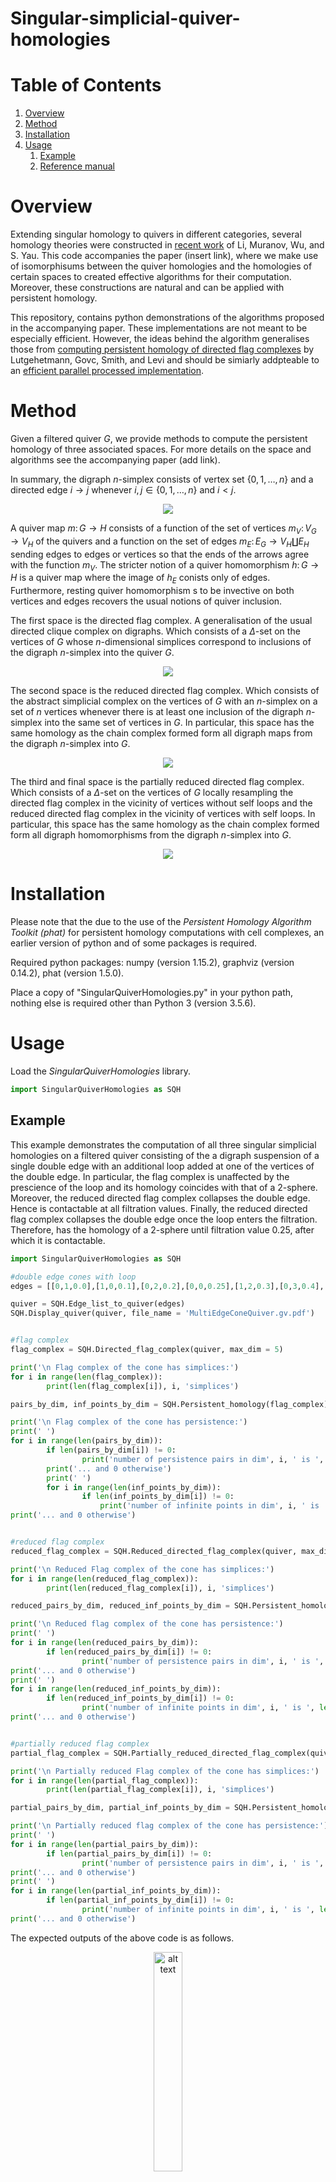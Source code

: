 # Singular-simplicial-quiver-homologies


# Table of Contents

1. [Overview](#Overview)
2. [Method](#Method)  
3. [Installation](#Installation)  
4. [Usage](#Usage)
      1. [Example](#Example)
      3. [Reference manual](#Reference-manual)

# Overview

Extending singular homology to quivers in different categories, several homology theories were constructed in [recent work](https://bimsa.net/doc/publication/5381.pdf) of Li, Muranov, Wu, and S. Yau. This code accompanies the paper (insert link), where we make use of isomorphisums between the quiver homologies and the homologies of certain spaces to created effective algorithms for their computation.  Moreover, these constructions are natural and can be applied with persistent homology.

This repository, contains python demonstrations of the algorithms proposed in the accompanying paper. These implementations are not meant to be especially efficient. However, the ideas behind the algorithm generalises those from [computing persistent homology of directed flag complexes](https://www.mdpi.com/1999-4893/13/1/19) by Lutgehetmann, Govc, Smith, and Levi and should be simiarly addpteable to an [efficient parallel processed implementation](https://github.com/luetge/flagser).

# Method

Given a filtered quiver $`G`$, we provide methods to compute the persistent homology of three associated spaces. For more details on the space and algorithms see the accompanying paper (add link).

In summary, the digraph $`n`$-simplex consists of vertex set $`\{ 0,1,\dots,n \}`$ and a directed edge $`i \to j`$ whenever $`i,j \in \{ 0,1,\dots,n \}`$ and $`i<j`$.

<p align="center" name="DigraphSimplices" width="20%" height="20%">
      <img src="DigraphSimplices.png">
</p>

A quiver map $`m \colon G \to H`$ consists of a function of the set of vertices $`m_V \colon V_G \to V_H`$ of the quivers and a function on the set of edges $`m_E \colon E_G \to V_H \coprod E_H`$ sending edges to edges or vertices so that the ends of the arrows agree with the function $`m_V`$. The stricter notion of a quiver homomorphism $`h \colon G \to H`$ is a quiver map where the image of $`h_E`$ conists only of edges. Furthermore, resting quiver homomorphism s to be invective on both vertices and edges recovers the usual notions of quiver inclusion.

The first space is the directed flag complex. A generalisation of the usual directed clique complex on digraphs. Which consists of a $`\Delta`$-set on the vertices of $`G`$ whose $`n`$-dimensional simplices correspond to inclusions of the digraph $`n`$-simplex into the quiver $`G`$.

<p align="center" name="DirectedFlagComplex" width="20%" height="20%">
      <img src="DirectedFlagComplex.png">
</p>

The second space is the reduced directed flag complex. Which consists of the abstract simplicial complex on the vertices of $`G`$ with an $`n`$-simplex on a set of $`n`$ vertices whenever there is at least one inclusion of the digraph $`n`$-simplex into the same set of vertices in $`G`$. In particular, this space has the same homology as the chain complex formed form all digraph maps from the digraph $`n`$-simplex into $`G`$.

<p align="center" name="ReducedDirectedFlagComplex" width="20%" height="20%">
      <img src="ReducedDirectedFlagComplex.png">
</p>

The third and final space is the partially reduced directed flag complex. Which consists of a $`\Delta`$-set on the vertices of $`G`$ locally resampling the directed flag complex in the vicinity of vertices without self loops and the reduced directed flag complex in the vicinity of vertices with self loops. In particular, this space has the same homology as the chain complex formed form all digraph homomorphisms from the digraph $`n`$-simplex into $`G`$.

<p align="center" name="PartialDirectedFlagComplex" width="20%" height="20%">
      <img src="PartialDirectedFlagComplex.png">
</p>


# Installation

Please note that the due to the use of the *Persistent Homology Algorithm Toolkit (phat)* for persistent homology computations with cell complexes, an earlier version of python and of some packages is required.

Required python packages: numpy (version 1.15.2), graphviz (version 0.14.2), phat (version 1.5.0).

Place a copy of "SingularQuiverHomologies.py" in your python path, nothing else is required other than Python 3 (version 3.5.6).


# Usage

Load the *SingularQuiverHomologies* library.

```python
import SingularQuiverHomologies as SQH
```


## Example

This example demonstrates the computation of all three singular simplicial homologies on a filtered quiver consisting of the a digraph suspension of a single double edge with an additional loop added at one of the vertices of the double edge. In particular, the flag complex is unaffected by the prescience of the loop and its homology coincides with that of a 2-sphere. Moreover, the reduced directed flag complex collapses the double edge. Hence is contactable at all filtration values. Finally, the reduced directed flag complex collapses the double edge once the loop enters the filtration. Therefore, has the homology of a 2-sphere until filtration value 0.25, after which it is contactable.

```python
import SingularQuiverHomologies as SQH

#double edge cones with loop
edges = [[0,1,0.0],[1,0,0.1],[0,2,0.2],[0,0,0.25],[1,2,0.3],[0,3,0.4],[1,3,0.5]]

quiver = SQH.Edge_list_to_quiver(edges)
SQH.Display_quiver(quiver, file_name = 'MultiEdgeConeQuiver.gv.pdf')


#flag complex
flag_complex = SQH.Directed_flag_complex(quiver, max_dim = 5)

print('\n Flag complex of the cone has simplices:')
for i in range(len(flag_complex)):
        print(len(flag_complex[i]), i, 'simplices')

pairs_by_dim, inf_points_by_dim = SQH.Persistent_homology(flag_complex)

print('\n Flag complex of the cone has persistence:')
print(' ')
for i in range(len(pairs_by_dim)):
        if len(pairs_by_dim[i]) != 0:
                print('number of persistence pairs in dim', i, ' is ', len(pairs_by_dim[i]))
        print('... and 0 otherwise')
        print(' ')
        for i in range(len(inf_points_by_dim)):
                if len(inf_points_by_dim[i]) != 0:
                    print('number of infinite points in dim', i, ' is ', len(inf_points_by_dim[i]))
print('... and 0 otherwise')


#reduced flag complex
reduced_flag_complex = SQH.Reduced_directed_flag_complex(quiver, max_dim = 5)

print('\n Reduced Flag complex of the cone has simplices:')
for i in range(len(reduced_flag_complex)):
        print(len(reduced_flag_complex[i]), i, 'simplices')

reduced_pairs_by_dim, reduced_inf_points_by_dim = SQH.Persistent_homology(reduced_flag_complex)

print('\n Reduced flag complex of the cone has persistence:')
print(' ')
for i in range(len(reduced_pairs_by_dim)):
        if len(reduced_pairs_by_dim[i]) != 0:
                print('number of persistence pairs in dim', i, ' is ', len(reduced_pairs_by_dim[i]))
print('... and 0 otherwise')
print(' ')
for i in range(len(reduced_inf_points_by_dim)):
        if len(reduced_inf_points_by_dim[i]) != 0:
                print('number of infinite points in dim', i, ' is ', len(reduced_inf_points_by_dim[i]))
print('... and 0 otherwise')


#partially reduced flag complex
partial_flag_complex = SQH.Partially_reduced_directed_flag_complex(quiver, max_dim = 5)

print('\n Partially reduced Flag complex of the cone has simplices:')
for i in range(len(partial_flag_complex)):
        print(len(partial_flag_complex[i]), i, 'simplices')

partial_pairs_by_dim, partial_inf_points_by_dim = SQH.Persistent_homology(partial_flag_complex)

print('\n Partially reduced flag complex of the cone has persistence:')
print(' ')
for i in range(len(partial_pairs_by_dim)):
        if len(partial_pairs_by_dim[i]) != 0:
                print('number of persistence pairs in dim', i, ' is ', len(partial_pairs_by_dim[i]))
print('... and 0 otherwise')
print(' ')
for i in range(len(partial_inf_points_by_dim)):
        if len(partial_inf_points_by_dim[i]) != 0:
                print('number of infinite points in dim', i, ' is ', len(partial_inf_points_by_dim[i]))
print('... and 0 otherwise')
```

The expected outputs of the above code is as follows.

<p align="center" name="ConeQuiver">
      <img src="ConeQuiver.png" alt="alt text" width="30%" height="30%">
</p>

<p align="center" name="ConeQuiverOutput">
      <img src="ConeQuiverOutput.png" alt="alt text" width="50%" height="50%">
</p>


## Reference-manual


#### &#x1F539; SingularQuiverHomologies.Directed_flag_complex(quiver, max_dim = 4)

Computes the directed flag complex of a given filtered quiver up to the desired dimension.

|  | Variable | Description |
| ------------ | ------------- | ------------- |
| **Parameters:** | **quiver** | Either a list of filtered quiver edges or a 2-tuple consisting of a list of vertices and a list of edges between vertices. Vertices are assumed to be lists containg a numeric integer values begging at 0 and edges are list of two of these elements. Both vertices and edges contain a filtration value as an additional final entry in the list. |
| | **max_dim** | Non-negative integer indicating the maximum dimension of magnitude boundary matrix to be computed. |
| **Returns:** | | The directed falg complex of the quiver in the form of a delta set. |


#### &#x1F539; SingularQuiverHomologies.Reduced_directed_flag_complex(quiver, max_dim = 4)

Computes the reduced directed flag complex of a given filtered quiver up to the desired dimension.

|  | Variable | Description |
| ------------ | ------------- | ------------- |
| **Parameters:** | **quiver** | Either a list of filtered quiver edges or a 2-tuple consisting of a list of vertices and a list of edges between vertices. Vertices are assumed to be lists containing a numeric integer values begging at 0 and edges are list of two of these elements. Both vertices and edges contain a filtration value as an additional final entry in the list. |
| | **max_dim** | Non-negative integer indicating the maximum dimension of magnitude boundary matrix to be computed. |
| **Returns:** | | The reduced directed falg complex of the quiver in the form of a delta set. |


#### &#x1F539; SingularQuiverHomologies.Partially_reduced_directed_flag_complex(quiver, max_dim = 4)

Computes the partially reduced directed flag complex of a given filtered quiver up to the desired dimension.

|  | Variable | Description |
| ------------ | ------------- | ------------- |
| **Parameters:** | **quiver** | Either a list of filtered quiver edges or a 2-tuple consisting of a list of vertices and a list of edges between vertices. Vertices are assumed to be lists containing a numeric integer values begging at 0 and edges are list of two of these elements. Both vertices and edges contain a filtration value as an additional final entry in the list. |
| | **max_dim** | Non-negative integer indicating the maximum dimension of magnitude boundary matrix to be computed. |
| **Returns:** | | The partially reduced directed falg complex of the quiver in the form of a delta set. |


#### &#x1F539; SingularQuiverHomologies.Persistent_homology(space)

Computes the persistent homology of a given delta set or cell complex using the Persistent Homology Algorithm Toolkit (phat).

|  | Variable | Description |
| ------------ | ------------- | ------------- |
| **Parameters:** | **space** | A delta set or more generally a cell complex. |
| **Returns:** | **pairs_by_dim** | List of lists of persistence pairs of filtration values in each dimension. |
| | **inf_points_by_dim** | List of lists of filtration values in each dimension corresponding to the both times of each finite persistence point. |
